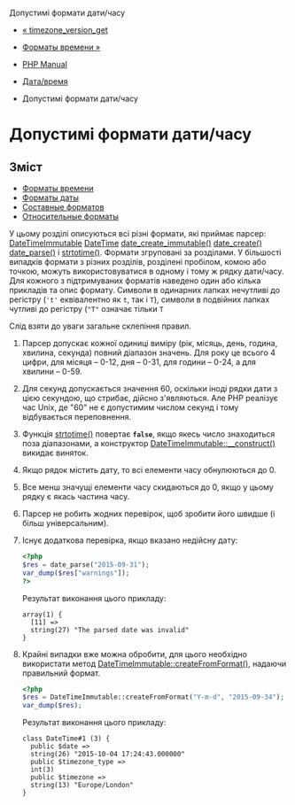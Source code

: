 Допустимі формати дати/часу

-   [« timezone\_version\_get](function.timezone-version-get.html)
    
-   [Форматы времени »](datetime.formats.time.html)
    
-   [PHP Manual](index.html)
    
-   [Дата/время](book.datetime.html)
    
-   Допустимі формати дати/часу
    

# Допустимі формати дати/часу

## Зміст

-   [Форматы времени](datetime.formats.time.html)
-   [Форматы даты](datetime.formats.date.html)
-   [Составные форматов](datetime.formats.compound.html)
-   [Относительные форматы](datetime.formats.relative.html)

У цьому розділі описуються всі різні формати, які приймає парсер: [DateTimeImmutable](class.datetimeimmutable.html) [DateTime](class.datetime.html) [date\_create\_immutable()](function.date-create-immutable.html) [date\_create()](function.date-create.html) [date\_parse()](function.date-parse.html) і [strtotime()](function.strtotime.html). Формати згруповані за розділами. У більшості випадків формати з різних розділів, розділені пробілом, комою або точкою, можуть використовуватися в одному і тому ж рядку дати/часу. Для кожного з підтримуваних форматів наведено один або кілька прикладів та опис формату. Символи в одинарних лапках нечутливі до регістру (`'t'` еквівалентно як `t`, так і `T`), символи в подвійних лапках чутливі до регістру (`"T"` означає тільки `T`

Слід взяти до уваги загальне склепіння правил.

1.  Парсер допускає кожної одиниці виміру (рік, місяць, день, година, хвилина, секунда) повний діапазон значень. Для року це всього 4 цифри, для місяця – 0-12, дня – 0-31, для години – 0-24, а для хвилини – 0-59.
    
2.  Для секунд допускається значення 60, оскільки іноді рядки дати з цією секундою, що стрибає, дійсно з'являються. Але PHP реалізує час Unix, де "60" не є допустимим числом секунд і тому відбувається переповнення.
    
3.  Функція [strtotime()](function.strtotime.html) повертає **`false`**, якщо якесь число знаходиться поза діапазонами, а конструктор [DateTimeImmutable::\_\_construct()](datetimeimmutable.construct.html) викидає виняток.
    
4.  Якщо рядок містить дату, то всі елементи часу обнулюються до 0.
    
5.  Все менш значущі елементи часу скидаються до 0, якщо у цьому рядку є якась частина часу.
    
6.  Парсер не робить жодних перевірок, щоб зробити його швидше (і більш універсальним).
    
7.  Існує додаткова перевірка, якщо вказано недійсну дату:
    
    ```php
    <?php
    $res = date_parse("2015-09-31");
    var_dump($res["warnings"]);
    ?>
    ```
    
    Результат виконання цього прикладу:
    
    ```
    array(1) {
      [11] =>
      string(27) "The parsed date was invalid"
    }
    ```
    
8.  Крайні випадки вже можна обробити, для цього необхідно використати метод [DateTimeImmutable::createFromFormat()](datetimeimmutable.createfromformat.html), надаючи правильний формат.
    
    ```php
    <?php
    $res = DateTimeImmutable::createFromFormat("Y-m-d", "2015-09-34");
    var_dump($res);
    ```
    
    Результат виконання цього прикладу:
    
    ```
    class DateTime#1 (3) {
      public $date =>
      string(26) "2015-10-04 17:24:43.000000"
      public $timezone_type =>
      int(3)
      public $timezone =>
      string(13) "Europe/London"
    }
    ```